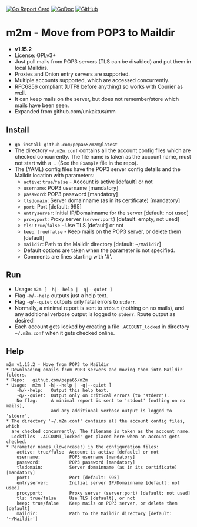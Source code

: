 [![Go Report Card](https://goreportcard.com/badge/github.com/pepa65/m2m)](https://goreportcard.com/report/github.com/pepa65/m2m)
[![GoDoc](https://godoc.org/github.com/pepa65/m2m?status.svg)](https://godoc.org/github.com/pepa65/m2m)
[![GitHub](https://img.shields.io/github/license/pepa65/m2m.svg)](LICENSE)
# m2m - Move from POP3 to Maildir

* **v1.15.2**
* License: GPLv3+
* Just pull mails from POP3 servers (TLS can be disabled) and put them in local Maildirs.
* Proxies and Onion entry servers are supported.
* Multiple accounts supported, which are accessed concurrently.
* RFC6856 compliant (UTF8 before anything) so works with Courier as well.
* It can keep mails on the server, but does not remember/store which mails have been seen.
* Expanded from github.com/unkaktus/mm

## Install
* `go install github.com/pepa65/m2m@latest`
* The directory `~/.m2m.conf` contains all the account config files which are checked concurrently.
  The file name is taken as the account name, must not start with a `.`. (See the `Example` file in the repo).
* The (YAML) config files have the POP3 server config details and the Maildir location with parameters:
  - `active`: `true`/`false` - Account is active [default] or not
  - `username`: POP3 username [mandatory]
  - `password`: POP3 password [mandatory]
  - `tlsdomain`: Server domainname (as in its certificate) [mandatory]
  - `port`: Port [default: 995]
  - `entryserver`: Initial IP/Domainname for the server [default: not used]
  - `proxyport`: Proxy server (`server:port`) [default: empty, not used]
  - `tls`: `true`/`false` - Use TLS [default] or not
  - `keep`: `true`/`false` - Keep mails on the POP3 server, or delete them [default]
  - `maildir`: Path to the Maildir directory [default: `~/Maildir`]
  - Default options are taken when the parameter is not specified.
  - Comments are lines starting with '#'.

## Run
* Usage: `m2m [ -h|--help | -q|--quiet ]`
* Flag `-h`/`--help` outputs just a help text.
* Flag `-q`/`--quiet` outputs only fatal errors to `stderr`.
* Normally, a minimal report is sent to `stdout` (nothing on no mails),
  and any additional verbose output is logged to `stderr`. Route output as desired!
* Each account gets locked by creating a file `.ACCOUNT_locked` in directory
  `~/.m2m.conf` when it gets checked online.

## Help
```
m2m v1.15.2 - Move from POP3 to Maildir
* Downloading emails from POP3 servers and moving them into Maildir folders.
* Repo:   github.com/pepa65/m2m
* Usage:  m2m [ -h|--help | -q|--quiet ]
    -h/--help:   Output this help text.
    -q/--quiet:  Output only on critical errors (to 'stderr').
    No flag:     A minimal report is sent to 'stdout' (nothing on no mails),
                 and any additional verbose output is logged to 'stderr'.
* The directory '~/.m2m.conf' contains all the account config files, which
  are checked concurrently. The filename is taken as the account name.
  Lockfiles '.ACCOUNT_locked' get placed here when an account gets checked.
* Parameter names (lowercase!) in the configuration files:
    active: true/false  Account is active [default] or not
    username:           POP3 username [mandatory]
    password:           POP3 password [mandatory]
    tlsdomain:          Server domainname (as in its certificate) [mandatory]
    port:               Port [default: 995]
    entryserver:        Initial server IP/Domainname [default: not used]
    proxyport:          Proxy server (server:port) [default: not used]
    tls: true/false     Use TLS [default], or not
    keep: true/false    Keep mails on POP3 server, or delete them [default]
    maildir:            Path to the Maildir directory [default: '~/Maildir']
```
